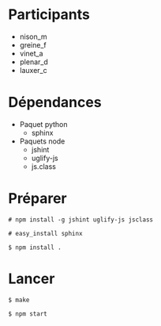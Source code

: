 Participants
============
- nison_m
- greine_f
- vinet_a
- plenar_d
- lauxer_c

Dépendances
===========
- Paquet python
    - sphinx
- Paquets node
    - jshint
    - uglify-js
    - js.class

Préparer
===========
`# npm install -g jshint uglify-js jsclass`

`# easy_install sphinx`

`$ npm install .`

Lancer
===========
`$ make`

`$ npm start`
